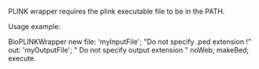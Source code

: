 PLINK wrapper requires the plink executable file to be in the PATH. 

Usage example:

BioPLINKWrapper new 
	file: 'myInputFile'; 	"Do not specify .ped extension !"
	out: 'myOutputFile';	" Do not specify output extension "
	noWeb;
	makeBed;
	execute.